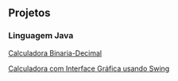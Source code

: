 ## Projetos
### Linguagem Java

[Calculadora Binaria-Decimal](https://github.com/alysonfarias/Projects/blob/master/CalculateBinary%26Decimal)

[Calculadora com Interface Gráfica usando Swing](https://github.com/alysonfarias/Projects/tree/master/ProjetoCalcula)

